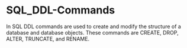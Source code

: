 # SQL_DDL-Commands
In SQL DDL commands are used to create and modify the structure of a database and database objects. These commands are CREATE, DROP, ALTER, TRUNCATE, and RENAME.
